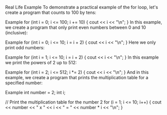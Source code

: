 Real Life Example
To demonstrate a practical example of the for loop, let's create a program that counts to 100 by tens:

Example
for (int i = 0; i <= 100; i += 10) {
  cout << i << "\n";
}
In this example, we create a program that only print even numbers between 0 and 10 (inclusive):

Example
for (int i = 0; i <= 10; i = i + 2) {
  cout << i << "\n";
}
Here we only print odd numbers:

Example
for (int i = 1; i <= 10; i = i + 2) {
  cout << i << "\n";
}
In this example we print the powers of 2 up to 512:

Example
for (int i = 2; i <= 512; i *= 2) {
  cout << i << "\n";
}
And in this example, we create a program that prints the multiplication table for a specified number:

Example
int number = 2;
int i;

// Print the multiplication table for the number 2
for (i = 1; i <= 10; i++) {
  cout << number << " x " << i << " = " << number * i << "\n";
}